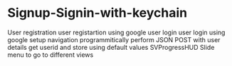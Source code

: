 # Signup-Signin-with-keychain

User registration 
user registartion using google 
user login 
user login using google 
setup navigation programmitically 
perform JSON POST with user details
get userid and store using default values 
SVProgressHUD
Slide menu to go to different views 
